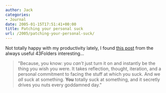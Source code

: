 ```yaml
---
author: Jack
categories:
- Journal
date: 2005-01-15T17:51:41+00:00
title: Patching your personal suck
url: /2005/patching-your-personal-suck/
---
```


Not totally happy with my productivity lately, I found [this post][1] from the always useful 43Folders interesting&#8230;

> 
> 
> "Because, you know: you _can't_ just turn it on and instantly be the thing you wish you were. It takes reflection, thought, iteration, and a personal commitment to facing the stuff at which you suck. And we _all_ suck at something. **You** totally suck at something, and it secretly drives you nuts every goddamned day."
> 
>

 [1]: http://www.43folders.com/2005/01/patching_your_p.html